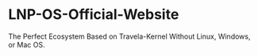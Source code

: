 # LNP-OS-Official-Website
The Perfect Ecosystem Based on Travela-Kernel Without Linux, Windows, or Mac OS.
